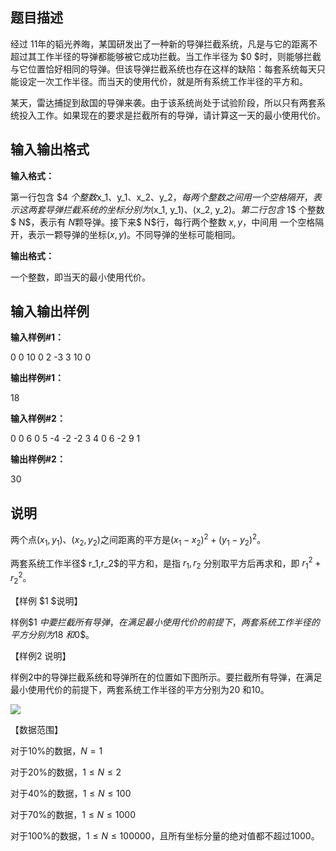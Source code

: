 题目描述
----

经过 $11$年的韬光养晦，某国研发出了一种新的导弹拦截系统，凡是与它的距离不超过其工作半径的导弹都能够被它成功拦截。当工作半径为 $0 $时，则能够拦截与它位置恰好相同的导弹。但该导弹拦截系统也存在这样的缺陷：每套系统每天只能设定一次工作半径。而当天的使用代价，就是所有系统工作半径的平方和。

某天，雷达捕捉到敌国的导弹来袭。由于该系统尚处于试验阶段，所以只有两套系统投入工作。如果现在的要求是拦截所有的导弹，请计算这一天的最小使用代价。

输入输出格式
------

**输入格式：**  

第一行包含 $4 $个整数$x_1$、$y_1$、$x_2$、$y_2$，每两个整数之间用一个空格隔开，表示这两套导弹拦截系统的坐标分别为$(x_1, y_1)$、$(x_2, y_2)$。 第二行包含$ 1$ 个整数$ N$，表示有 $N$颗导弹。接下来$ N$行，每行两个整数 $x,y$，中间用 一个空格隔开，表示一颗导弹的坐标$(x, y)$。不同导弹的坐标可能相同。

**输出格式：**  

一个整数，即当天的最小使用代价。

输入输出样例
------

**输入样例#1：** 

0 0 10 0
2
-3 3
10 0

**输出样例#1：** 

18

**输入样例#2：** 

0 0 6 0
5
-4 -2
-2 3
4 0
6 -2
9 1

**输出样例#2：** 

30

说明
--

两个点$(x_1, y_1)$、$(x_2, y_2)$之间距离的平方是$(x_1-x_2)^2+(y_1-y_2)^2$。

两套系统工作半径$ r_1,r_2$的平方和，是指 $r_1,r_2$ 分别取平方后再求和，即 $r_1^2+r_2^2$。

【样例 $1 $说明】

样例$1 $中要拦截所有导弹，在满足最小使用代价的前提下，两套系统工作半径的平方分别为$18 $和$0$。

【样例$2$ 说明】

样例$2$中的导弹拦截系统和导弹所在的位置如下图所示。要拦截所有导弹，在满足最小使用代价的前提下，两套系统工作半径的平方分别为$20$ 和$10$。

![](https://cdn.luogu.org/upload/pic/97.png)

【数据范围】

对于$10\%$的数据，$N = 1$

对于$20\%$的数据，$1 ≤ N ≤ 2$

对于$40\%$的数据，$1 ≤ N ≤ 100$

对于$70\%$的数据，$1 ≤ N ≤ 1000$

对于$100\%$的数据，$1 ≤ N ≤ 100000$，且所有坐标分量的绝对值都不超过$1000$。